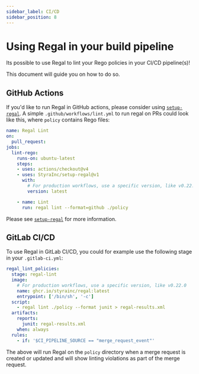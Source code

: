 ```yaml
---
sidebar_label: CI/CD
sidebar_position: 8
---
```


# Using Regal in your build pipeline

Its possible to use Regal to lint your Rego policies in your CI/CD pipeline(s)!

This document will guide you on how to do so.

## GitHub Actions

If you'd like to run Regal in GitHub actions, please consider using [`setup-regal`](https://github.com/StyraInc/setup-regal).
A simple `.github/workflows/lint.yml` to run regal on PRs could look like this, where `policy` contains Rego files:

```yaml
name: Regal Lint
on:
  pull_request:
jobs:
  lint-rego:
    runs-on: ubuntu-latest
    steps:
    - uses: actions/checkout@v4
    - uses: StyraInc/setup-regal@v1
      with:
        # For production workflows, use a specific version, like v0.22.0
        version: latest

    - name: Lint
      run: regal lint --format=github ./policy
```

Please see [`setup-regal`](https://github.com/StyraInc/setup-regal) for more information.

## GitLab CI/CD

To use Regal in GitLab CI/CD, you could for example use the following stage in your `.gitlab-ci.yml`:

```yaml
regal_lint_policies:
  stage: regal-lint
  image:
    # For production workflows, use a specific version, like v0.22.0
    name: ghcr.io/styrainc/regal:latest
    entrypoint: ['/bin/sh', '-c']
  script:
    - regal lint ./policy --format junit > regal-results.xml
  artifacts:
    reports:
      junit: regal-results.xml
    when: always
  rules:
    - if: '$CI_PIPELINE_SOURCE == "merge_request_event"'
```

The above will run Regal on the `policy` directory when a merge request is created or updated and will show linting
violations as part of the merge request.
